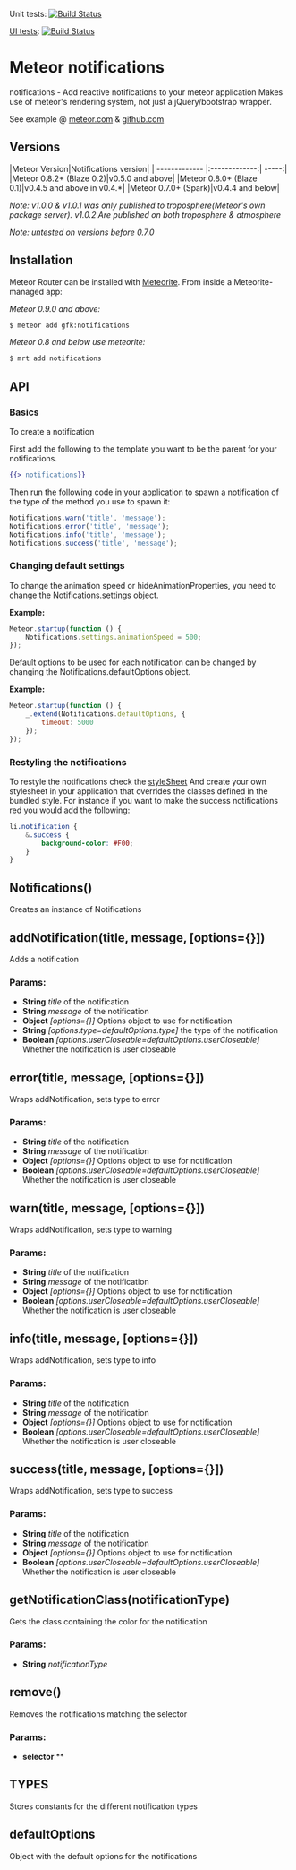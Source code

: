 Unit tests: [![Build Status](https://secure.travis-ci.org/gfk-ba/meteor-notifications.png)](http://travis-ci.org/gfk-ba/meteor-notifications)

[UI tests](http://notifications-example.meteor.com/): [![Build Status](https://secure.travis-ci.org/gfk-ba/meteor-notifications-example.png)](http://travis-ci.org/gfk-ba/meteor-notifications-example)


# Meteor notifications

notifications - Add reactive notifications to your meteor application
Makes use of meteor's rendering system, not just a jQuery/bootstrap wrapper.

See example @ [meteor.com](http://notifications-example.meteor.com/) & [github.com](https://github.com/gfk-ba/meteor-notifications-example)

## Versions
|Meteor Version|Notifications version|
| ------------- |:-------------:| -----:|
|Meteor 0.8.2+ (Blaze 0.2)|v0.5.0 and above|
|Meteor 0.8.0+ (Blaze 0.1)|v0.4.5 and above in v0.4.*|
|Meteor 0.7.0+ (Spark)|v0.4.4 and below|

*Note: v1.0.0 & v1.0.1 was only published to troposphere(Meteor's own package server). v1.0.2 Are published on both troposphere & atmosphere*

*Note: untested on versions before 0.7.0*

## Installation

Meteor Router can be installed with [Meteorite](https://github.com/oortcloud/meteorite/). From inside a Meteorite-managed app:

*Meteor 0.9.0 and above:*

``` sh
$ meteor add gfk:notifications
```

*Meteor 0.8 and below use meteorite:*

``` sh
$ mrt add notifications
```

## API

### Basics

To create a notification

First add the following to the template you want to be the parent for your notifications.
``` handlebars
{{> notifications}}
```


Then run the following code in your application to spawn a notification of the type of the method you use to spawn it:
``` javascript
Notifications.warn('title', 'message');
Notifications.error('title', 'message');
Notifications.info('title', 'message');
Notifications.success('title', 'message');
```

### Changing default settings

To change the animation speed or hideAnimationProperties, you need to change the Notifications.settings object.

**Example:**

``` javascript
Meteor.startup(function () {
    Notifications.settings.animationSpeed = 500;
});
```



Default options to be used for each notification can be changed by changing the Notifications.defaultOptions object.

**Example:**

``` javascript
Meteor.startup(function () {
    _.extend(Notifications.defaultOptions, {
        timeout: 5000
    });
});
```

### Restyling the notifications
To restyle the notifications check the [styleSheet](https://github.com/gfk-ba/meteor-notifications/blob/master/notifications.less)
And create your own stylesheet in your application that overrides the classes defined in the bundled style. For instance if you want to make the success notifications red you would add the following:

``` css
li.notification {
    &.success {
        background-color: #F00;
    }
}
```

## Notifications()

Creates an instance of Notifications

## addNotification(title, message, [options={}])

Adds a notification

### Params:

* **String** *title* of the notification
* **String** *message* of the notification
* **Object** *[options={}]* Options object to use for notification
* **String** *[options.type=defaultOptions.type]* the type of the notification
* **Boolean** *[options.userCloseable=defaultOptions.userCloseable]* Whether the notification is user closeable

## error(title, message, [options={}])

Wraps addNotification, sets type to error

### Params:

* **String** *title* of the notification
* **String** *message* of the notification
* **Object** *[options={}]* Options object to use for notification
* **Boolean** *[options.userCloseable=defaultOptions.userCloseable]* Whether the notification is user closeable

## warn(title, message, [options={}])

Wraps addNotification, sets type to warning

### Params:

* **String** *title* of the notification
* **String** *message* of the notification
* **Object** *[options={}]* Options object to use for notification
* **Boolean** *[options.userCloseable=defaultOptions.userCloseable]* Whether the notification is user closeable

## info(title, message, [options={}])

Wraps addNotification, sets type to info

### Params:

* **String** *title* of the notification
* **String** *message* of the notification
* **Object** *[options={}]* Options object to use for notification
* **Boolean** *[options.userCloseable=defaultOptions.userCloseable]* Whether the notification is user closeable

## success(title, message, [options={}])

Wraps addNotification, sets type to success

### Params:

* **String** *title* of the notification
* **String** *message* of the notification
* **Object** *[options={}]* Options object to use for notification
* **Boolean** *[options.userCloseable=defaultOptions.userCloseable]* Whether the notification is user closeable

## getNotificationClass(notificationType)

Gets the class containing the color for the notification

### Params:

* **String** *notificationType*

## remove()

Removes the notifications matching the selector

### Params:

* **selector** **

## TYPES

Stores constants for the different notification types

## defaultOptions

Object with the default options for the notifications
